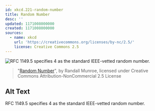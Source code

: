 ```yaml
---
id: xkcd.221-random-number
title: Random Number
desc: ''
updated: 1171008000000
created: 1171008000000
sources:
  - name: xkcd
    url: 'https://creativecommons.org/licenses/by-nc/2.5/'
    license: Creative Commons 2.5
---
```

![RFC 1149.5 specifies 4 as the standard IEEE-vetted random number.](https://imgs.xkcd.com/comics/random_number.png)
> "[Random Number](https://xkcd.com/221/)", by Randall Munroe, licensed under Creative Commons Attribution-NonCommercial 2.5 License

## Alt Text
RFC 1149.5 specifies 4 as the standard IEEE-vetted random number.
